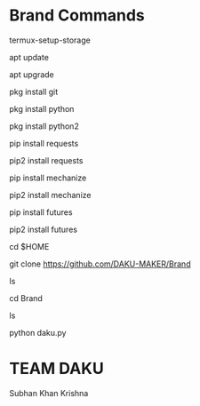 # Brand Commands

termux-setup-storage


apt update


apt upgrade


pkg install git


pkg install python


pkg install python2


pip install requests 


pip2 install requests 


pip install mechanize 


pip2 install mechanize 


pip install futures 


pip2 install futures 


cd $HOME


git clone https://github.com/DAKU-MAKER/Brand


ls


cd Brand


ls


python daku.py




# TEAM DAKU

Subhan Khan
Krishna 
